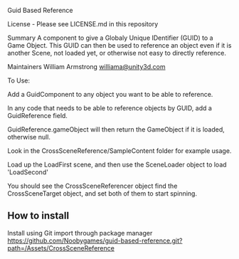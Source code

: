 Guid Based Reference

License - Please see LICENSE.md in this repository

Summary
A component to give a Globaly Unique IDentifier (GUID) to a Game Object.
This GUID can then be used to reference an object even if it is another Scene, not loaded yet, or otherwise not easy to directly reference.

Maintainers
William Armstrong williama@unity3d.com

To Use:

Add a GuidComponent to any object you want to be able to reference.

In any code that needs to be able to reference objects by GUID, add a GuidReference field.

GuidReference.gameObject will then return the GameObject if it is loaded, otherwise null.

Look in the CrossSceneReference/SampleContent folder for example usage.

Load up the LoadFirst scene, and then use the SceneLoader object to load 'LoadSecond'

You should see the CrossSceneReferencer object find the CrossSceneTarget object, and set both of them to start spinning.

## How to install

Install using Git import through package manager
https://github.com/Noobygames/guid-based-reference.git?path=/Assets/CrossSceneReference